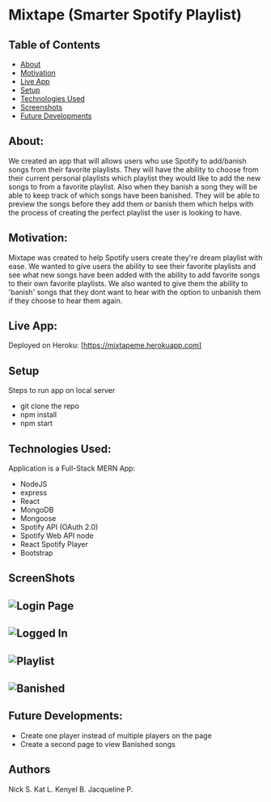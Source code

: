 # Mixtape (Smarter Spotify Playlist)

## Table of Contents
* [About](#about)
* [Motivation](#motivation)
* [Live App](#live-app)
* [Setup](#setup)
* [Technologies Used](#technologies-used)
* [Screenshots](#screenshots)
* [Future Developments](#future-developments)


## About:
We created an app that will allows users who use Spotify to add/banish songs from their favorite playlists. They will have the ability to choose from their current personal playlists which playlist they would like to add the new songs to from a favorite playlist. Also when they banish a song they will be able to keep track of which songs have been banished. They will be able to preview the songs before they add them or banish them which helps with the process of creating the perfect playlist the user is looking to have.

## Motivation:
Mixtape was created to help Spotify users create they're dream playlist with ease. We wanted to give users the ability to see their favorite playlists and see what new songs have been added with the ability to add favorite songs to their own favorite playlists. We also wanted to give them the ability to 'banish' songs that they dont want to hear with the option to unbanish them if they choose to hear them again. 

## Live App:
Deployed on Heroku: [https://mixtapeme.herokuapp.com]

## Setup
Steps to run app on local server
- git clone the repo
- npm install
- npm start

## Technologies Used:
Application is a Full-Stack MERN App: 
- NodeJS
- express
- React
- MongoDB
- Mongoose
- Spotify API (OAuth 2.0)
- Spotify Web API node
- React Spotify Player
- Bootstrap

## ScreenShots

![Login Page](./images/concert-this.png)
- 

![Logged In](./images/concert-this.png)
-  

![Playlist](./images/concert-this.png)
- 

![Banished](./images/schema.jpg)
- 


## Future Developments:
- Create one player instead of multiple players on the page 
- Create a second page to view Banished songs 


## Authors 
Nick S. 
Kat L. 
Kenyel B.
Jacqueline P.
